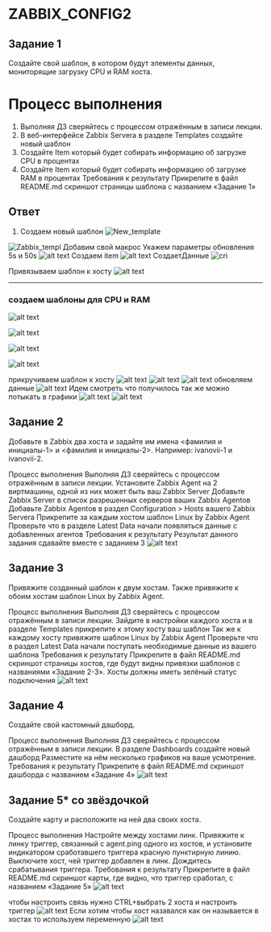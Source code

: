 # ZABBIX_CONFIG2
## Задание 1
Создайте свой шаблон, в котором будут элементы данных, мониторящие загрузку CPU и RAM хоста.

# Процесс выполнения
1. Выполняя ДЗ сверяйтесь с процессом отражённым в записи лекции.
2. В веб-интерфейсе Zabbix Servera в разделе Templates создайте новый шаблон
3. Создайте Item который будет собирать информацию об загрузке CPU в процентах
4. Создайте Item который будет собирать информацию об загрузке RAM в процентах
Требования к результату
 Прикрепите в файл README.md скриншот страницы шаблона с названием «Задание 1»

## Ответ 
1. Создаем новый шаблон
 ![New_template](img/New_Template.png)

 ![Zabbix_templ](img/Zabbix_new_template.png)
Добавим свой макрос
Укажем параметры обновления 5s и 50s
 ![alt text](img/macros_addpng.png)
 Создаем item
 ![alt text](img/createitems.png)
 СоздаетДанные
 ![cri](img/CreateIITEM2.png)

 Привязываем шаблон к хосту
 ![alt text](img/add_tmpl_to_host.png)

 --------------
 ### создаем шаблоны для CPU и RAM

 ![alt text](img/CPU_RAM.png)

 ![alt text](img/macro.png)

 ![alt text](img/CPU.png)

 ![alt text](img/RAM.png)

 прикручиваем шаблон к хосту
 ![alt text](img/add_tohost.png)
 ![alt text](img/add_tohost2.png)
 ![alt text](img/addtohost3.png)
 обновляем данные
 ![alt text](img/upd_itemspng.png)
 Идем смотреть что получилось
 так же можно потыкать в графики
 ![alt text](img/resultpng.png)
 ![alt text](img/gaphpng.png)


## Задание 2
Добавьте в Zabbix два хоста и задайте им имена <фамилия и инициалы-1> и <фамилия и инициалы-2>. Например: ivanovii-1 и ivanovii-2.

Процесс выполнения
Выполняя ДЗ сверяйтесь с процессом отражённым в записи лекции.
Установите Zabbix Agent на 2 виртмашины, одной из них может быть ваш Zabbix Server
Добавьте Zabbix Server в список разрешенных серверов ваших Zabbix Agentов
Добавьте Zabbix Agentов в раздел Configuration > Hosts вашего Zabbix Servera
Прикрепите за каждым хостом шаблон Linux by Zabbix Agent
Проверьте что в разделе Latest Data начали появляться данные с добавленных агентов
Требования к результату
 Результат данного задания сдавайте вместе с заданием 3
 ![alt text](img/hosts.png)

## Задание 3
Привяжите созданный шаблон к двум хостам. Также привяжите к обоим хостам шаблон Linux by Zabbix Agent.

Процесс выполнения
Выполняя ДЗ сверяйтесь с процессом отражённым в записи лекции.
Зайдите в настройки каждого хоста и в разделе Templates прикрепите к этому хосту ваш шаблон
Так же к каждому хосту привяжите шаблон Linux by Zabbix Agent
Проверьте что в раздел Latest Data начали поступать необходимые данные из вашего шаблона
Требования к результату
 Прикрепите в файл README.md скриншот страницы хостов, где будут видны привязки шаблонов с названиями «Задание 2-3». Хосты должны иметь зелёный статус подключения
![alt text](img/add_templ.png)


## Задание 4
Создайте свой кастомный дашборд.

Процесс выполнения
Выполняя ДЗ сверяйтесь с процессом отражённым в записи лекции.
В разделе Dashboards создайте новый дашборд
Разместите на нём несколько графиков на ваше усмотрение.
Требования к результату
 Прикрепите в файл README.md скриншот дашборда с названием «Задание 4»
![alt text](img/test_DASHBOARD.png)

## Задание 5* со звёздочкой
Создайте карту и расположите на ней два своих хоста.

Процесс выполнения
Настройте между хостами линк.
Привяжите к линку триггер, связанный с agent.ping одного из хостов, и установите индикатором сработавшего триггера красную пунктирную линию.
Выключите хост, чей триггер добавлен в линк. Дождитесь срабатывания триггера.
Требования к результату
 Прикрепите в файл README.md скриншот карты, где видно, что триггер сработал, с названием «Задание 5»
 ![alt text](img/map.png)
 
 чтобы настроить связь нужно CTRL+выбрать 2 хоста
 и настроить триггер
 ![alt text](img/line.png)
 Если хотим чтобы хост назавался как он называется в хостах то используем переменную
  ![alt text](img/Hostname.png)